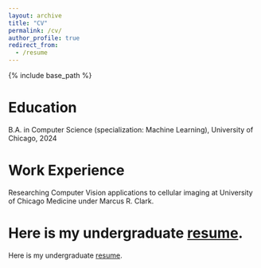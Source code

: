 ```yaml
---
layout: archive
title: "CV"
permalink: /cv/
author_profile: true
redirect_from:
  - /resume
---
```


{% include base_path %}

Education
======
B.A. in Computer Science (specialization: Machine Learning), University of Chicago, 2024

Work Experience
======
Researching Computer Vision applications to cellular imaging at University of Chicago Medicine under Marcus R. Clark.


# Here is my undergraduate [resume](http://github.com "Github").
Here is my undergraduate [resume](http://bkwalsh.github.io/files/dlpaper.pdf "Resume").



